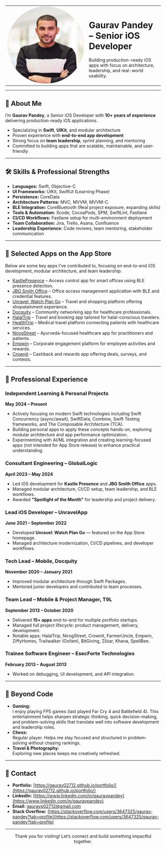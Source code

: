 <table>
  <tr>
    <td width="250">
      <img src="assets/images/ProfilePic.jpg" alt="Gaurav Pandey" width="250" style="border-radius: 50%">
    </td>
    <td>
      <h1>Gaurav Pandey – Senior iOS Developer</h1>
      <p>Building production-ready iOS apps with focus on architecture, leadership, and real-world usability.</p>
    </td>
  </tr>
</table>

---

## 👋 About Me

I’m **Gaurav Pandey**, a Senior iOS Developer with **10+ years of experience** delivering production-ready iOS applications.

- Specializing in **Swift**, **UIKit**, and modular architecture  
- Proven experience with **end-to-end app development**  
- Strong focus on **team leadership**, sprint planning, and mentoring  
- Committed to building apps that are scalable, maintainable, and user-friendly

---

## 🛠️ Skills & Professional Strengths  

- **Languages:** Swift, Objective-C  
- **UI Frameworks:** UIKit, SwiftUI (Learning Phase)  
- **Persistence:** CoreData  
- **Architecture Patterns:** MVC, MVVM, MVVM-C  
- **BLE Integration:** CoreBluetooth (Real project exposure, expanding skills)  
- **Tools & Automation:** Xcode, CocoaPods, SPM, SwiftLint, Fastlane  
- **CI/CD Workflows:** Fastlane setup for multi-environment deployment  
- **Team Collaboration:** Jira, Trello, Asana, Confluence  
- **Leadership Experience:** Code reviews, team mentoring, stakeholder communication  

---

## 📲 Selected Apps on the App Store  

Below are some key apps I've contributed to, focusing on end-to-end iOS development, modular architecture, and team leadership:

- [KastlePresence](https://apps.apple.com/in/app/kastlepresence/id1061078659) – Access control app for smart offices using BLE presence detection.  
- [JBG Smith Office](https://apps.apple.com/in/app/jbg-smith-office/id6450704305) – Office access management application with BLE and credential features.  
- [Unravel: Watch Plan Go](https://apps.apple.com/us/app/unravel-watch-plan-go/id1558162869) – Travel and shopping platform offering shopatainment experience.  
- [Docquity](https://apps.apple.com/in/app/docquity/id1048947290) – Community networking app for healthcare professionals.  
- [HalalTrip](https://itunes.apple.com/app/id680194589) – Travel and booking app tailored for halal-conscious travelers.  
- [HealthTrip](https://apps.apple.com/in/app/health-trip/id1488887969) – Medical travel platform connecting patients with healthcare services.  
- [NirogStreet](https://itunes.apple.com/us/app/nirogstreet/id1352321621?ls=1&mt=8) – Ayurveda-focused healthcare app for practitioners and patients.  
- [Empwin](https://apps.apple.com/in/app/empwin/id1212850196) – Corporate engagement platform for employee activities and rewards.  
- [Crownit](https://apps.apple.com/us/app/crown-it/id956797857) – Cashback and rewards app offering deals, surveys, and contests.  

---

## 💼 Professional Experience  

### Independent Learning & Personal Projects  
**May 2024 – Present**  
- Actively focusing on modern Swift technologies including Swift Concurrency (async/await), SwiftData, Combine, Swift Testing frameworks, and The Composable Architecture (TCA).  
- Building personal apps to apply these concepts hands-on, exploring modular architecture and app performance optimization.  
- Experimenting with AI/ML integration and creating learning-focused apps (not intended for App Store release) to enhance practical understanding.

### Consultant Engineering – GlobalLogic  
**April 2023 – May 2024**  
- Led iOS development for **Kastle Presence** and **JBG Smith Office** apps.  
- Managed modular architecture, CI/CD setup, team leadership, and BLE workflows.  
- Awarded **"Spotlight of the Month"** for leadership and project delivery.

### Lead iOS Developer – UnravelApp  
**June 2021 – September 2022**  
- Developed **Unravel: Watch Plan Go** — featured on the App Store homepage.  
- Managed architecture modernization, CI/CD pipelines, and developer workflows.

### Tech Lead – Mobile, Docquity  
**November 2020 – January 2021**  
- Improved modular architecture through Swift Packages.  
- Mentored junior developers and contributed to team processes.

### Team Lead – Mobile & Project Manager, T9L  
**September 2013 – October 2020**  
- Delivered **15+ apps** end-to-end for multiple portfolio startups.  
- Managed full project lifecycle: product management, delivery, development.  
- Notable apps: HalalTrip, NirogStreet, Crownit, FarmerUncle, Empwin, ZiffyHomes, Trailwalker (Oxfam), BitGiving, Zilzar, Khana, SpellBee.

### Trainee Software Engineer – EsecForte Technologies  
**February 2013 – August 2013**  
- Worked on debugging, UI development, and API integration.

---

## 🌟 Beyond Code  

- **Gaming:**  
  I enjoy playing FPS games (last played Far Cry 4 and Battlefield 4). This entertainment helps sharpen strategic thinking, quick decision-making, and problem-solving skills that translate well into software development and leadership roles.
- **Chess:**  
  Regular player. Helps me stay focused and structured in problem-solving without chasing rankings.
- **Travel & Photography:**  
  Exploring new places keeps me creatively refreshed.

---

## 📢 Contact  

- **Portfolio:** [https://gaurav02712.github.io/portfolio/](https://gaurav02712.github.io/portfolio/)  
- **LinkedIn:** [https://www.linkedin.com/in/gauravpandey](https://www.linkedin.com/in/gauravpandey)  
- **Email:** [gauravp02712@gmail.com](mailto:gauravp02712@gmail.com)  
- **Stack Overflow:** [https://stackoverflow.com/users/3647325/gaurav-pandey?tab=profile](https://stackoverflow.com/users/3647325/gaurav-pandey?tab=profile)

---

<p align="center">Thank you for visiting! Let’s connect and build something impactful together.</p>
